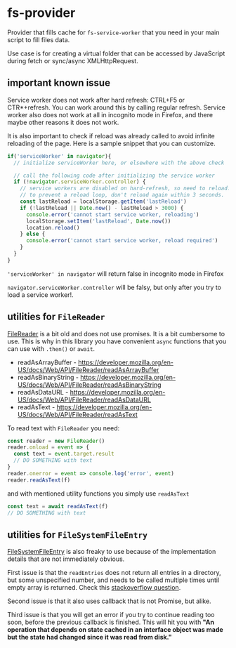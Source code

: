# fs-provider


Provider that fills cache for `fs-service-worker` that you need in your main script to fill files data.

Use case is for creating a virtual folder that can be accessed by JavaScript during fetch or sync/async XMLHttpRequest. 

## important known issue

Service worker does not work after hard refresh: CTRL+F5 or CTR*+refresh. You can work around this by calling regular refresh.
Service worker also does not work at all in incognito mode in Firefox, and there maybe other reasons it does not work.

It is also important to check if reload was already called to avoid infinite reloading of the page. Here is a sample snippet that you can customize.

```js
if('serviceWorker' in navigator){
  // initialize serviceWorker here, or elsewhere with the above check

  // call the following code after initializing the service worker
  if (!navigator.serviceWorker.controller) {
    // service workers are disabled on hard-refresh, so need to reload.
    // to prevent a reload loop, don't reload again within 3 seconds.
    const lastReload = localStorage.getItem('lastReload')
    if (!lastReload || Date.now() - lastReload > 3000) {
      console.error('cannot start service worker, reloading')
      localStorage.setItem('lastReload', Date.now())
      location.reload()
    } else {
      console.error('cannot start service worker, reload required')
    }
  }  
}

```

`'serviceWorker' in navigator` will return false in incognito mode in Firefox

`navigator.serviceWorker.controller` will be falsy, but only after you try to load a service worker!.


## utilities for `FileReader`

[FileReader](https://developer.mozilla.org/en-US/docs/Web/API/FileReader) is a bit old and does not use promises. It is a bit cumbersome to use. This is why in this library you have convenient `async` functions that you can use with `.then()` or `await`.

- readAsArrayBuffer - https://developer.mozilla.org/en-US/docs/Web/API/FileReader/readAsArrayBuffer
- readAsBinaryString - https://developer.mozilla.org/en-US/docs/Web/API/FileReader/readAsBinaryString
- readAsDataURL - https://developer.mozilla.org/en-US/docs/Web/API/FileReader/readAsDataURL
- readAsText - https://developer.mozilla.org/en-US/docs/Web/API/FileReader/readAsText

To read text with `FileReader` you need:
```js
const reader = new FileReader()
reader.onload = event => {
  const text = event.target.result
  // DO SOMETHING with text
}
reader.onerror = event => console.log('error', event)
reader.readAsText(f)
```

and with mentioned utility functions you simply use `readAsText`
```js
const text = await readAsText(f)
// DO SOMETHING with text
```

## utilities for `FileSystemFileEntry`

[FileSystemFileEntry](https://developer.mozilla.org/en-US/docs/Web/API/FileSystemFileEntry) is also freaky to use because of the implementation details that are not immediately obvious.

First issue is that the `readEntries` does not return all entries in a directory, but some unspecified number, and needs to be called multiple times until empty array is returned. Check this [stackoverflow question](https://stackoverflow.com/questions/3590058/does-html5-allow-drag-drop-upload-of-folders-or-a-folder-tree/53058574#53058574).

Second issue is that it also uses callback that is not Promise, but alike.

Third issue is that you will get an error if you try to continue reading too soon, before the previous callback is finished. This will hit you with **"An operation that depends on state cached in an interface object was made but the state had changed since it was read from disk."**